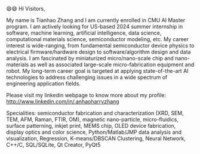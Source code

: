 😄😄 Hi Visitors,

My name is Tianhao Zhang and I am currently enrolled in CMU AI Master program. I am actively looking for US-based 2024 summer internship in software, machine learning, artificial intelligence, data science, computational materials science, semiconductor modeling, etc. My career interest is wide-ranging, from fundamental semiconductor device physics to electrical firmware/hardware design to software/algorithm design and data analysis. I am fascinated by miniaturized micro/nano-scale chip and nano-materials as well as associated large-scale micro-fabrication equipment and robot. My long-term career goal is targeted at applying state-of-the-art AI technologies to address challenging issues in a wide spectrum of engineering application fields.

Please visit my linkedin webpage to know more about my profile: http://www.linkedin.com/in/.anhaoharryzhang

Specialities: semiconductor fabrication and characterization (XRD, SEM, TEM, AFM, Raman, FTIR, OM), magnetic nano-particle, micro-fluidics, surface patterning, inkjet print, MEMS chip, OLED device fabrication, display optics and color science, Python/Matlab/JMP data analysis and visualization, Regression, K-means/DBSCAN Clustering, Neural Network, C++/C, SQL/SQLite, Qt Creator, PyQt5

<!--
**TianhaoHarryZhang/TianhaoHarryZhang** is a ✨ _special_ ✨ repository because its `README.md` (this file) appears on your GitHub profile.

Here are some ideas to get you started:

- 🔭 I’m currently working on ...
- 🌱 I’m currently learning ...
- 👯 I’m looking to collaborate on ...
- 🤔 I’m looking for help with ...
- 💬 Ask me about ...
- 📫 How to reach me: ...
- 😄 Pronouns: ...
- ⚡ Fun fact: ...
-->
